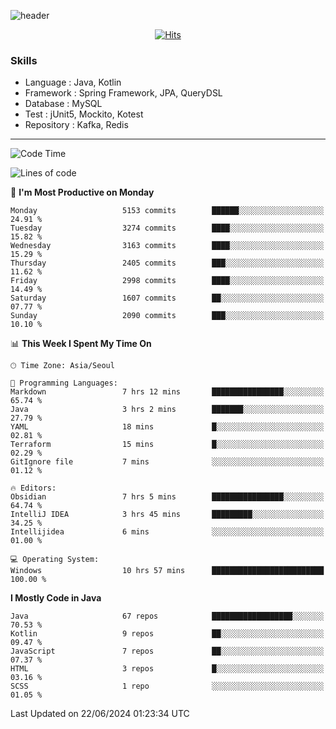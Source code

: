 <!-- Github Profile Readme로 프로필 꾸미기 : https://zzsza.github.io/development/2020/07/10/make-github-profile-readme/ -->

<!-- github theme -->
  <!-- 
    ![header](https://capsule-render.vercel.app/api?type=slice&color=e0f0e3&height=150&section=header&text=beasy&fontSize=45)
  -->
  ![header](https://capsule-render.vercel.app/api?type=soft&color=e0f0e3&height=150&section=header&text=Choi-YongSeok&fontSize=55&animation=twinkling)


<!-- hits count : https://hits.seeyoufarm.com/ -->
<div align=center>
    
  [![Hits](https://hits.seeyoufarm.com/api/count/incr/badge.svg?url=https%3A%2F%2Fgithub.com%2Fchoi-ys&count_bg=%2379C83D&title_bg=%23555555&icon=&icon_color=%23E7E7E7&title=hits&edge_flat=false)](https://hits.seeyoufarm.com)

</div>


<!-- Committed Top Lang -->
<div align=center>
</div>


### Skills
 - Language : Java, Kotlin
 - Framework : Spring Framework, JPA, QueryDSL
 - Database : MySQL
 - Test : jUnit5, Mockito, Kotest
 - Repository : Kafka, Redis

---

<!--START_SECTION:waka-->
![Code Time](http://img.shields.io/badge/Code%20Time-4%2C177%20hrs%2020%20mins-blue)

![Lines of code](https://img.shields.io/badge/From%20Hello%20World%20I%27ve%20Written-14.9%20million%20lines%20of%20code-blue)

📅 **I'm Most Productive on Monday** 

```text
Monday                   5153 commits        ██████░░░░░░░░░░░░░░░░░░░   24.91 % 
Tuesday                  3274 commits        ████░░░░░░░░░░░░░░░░░░░░░   15.82 % 
Wednesday                3163 commits        ████░░░░░░░░░░░░░░░░░░░░░   15.29 % 
Thursday                 2405 commits        ███░░░░░░░░░░░░░░░░░░░░░░   11.62 % 
Friday                   2998 commits        ████░░░░░░░░░░░░░░░░░░░░░   14.49 % 
Saturday                 1607 commits        ██░░░░░░░░░░░░░░░░░░░░░░░   07.77 % 
Sunday                   2090 commits        ███░░░░░░░░░░░░░░░░░░░░░░   10.10 % 
```


📊 **This Week I Spent My Time On** 

```text
🕑︎ Time Zone: Asia/Seoul

💬 Programming Languages: 
Markdown                 7 hrs 12 mins       ████████████████░░░░░░░░░   65.74 % 
Java                     3 hrs 2 mins        ███████░░░░░░░░░░░░░░░░░░   27.79 % 
YAML                     18 mins             █░░░░░░░░░░░░░░░░░░░░░░░░   02.81 % 
Terraform                15 mins             █░░░░░░░░░░░░░░░░░░░░░░░░   02.29 % 
GitIgnore file           7 mins              ░░░░░░░░░░░░░░░░░░░░░░░░░   01.12 % 

🔥 Editors: 
Obsidian                 7 hrs 5 mins        ████████████████░░░░░░░░░   64.74 % 
IntelliJ IDEA            3 hrs 45 mins       █████████░░░░░░░░░░░░░░░░   34.25 % 
Intellijidea             6 mins              ░░░░░░░░░░░░░░░░░░░░░░░░░   01.00 % 

💻 Operating System: 
Windows                  10 hrs 57 mins      █████████████████████████   100.00 % 
```

**I Mostly Code in Java** 

```text
Java                     67 repos            ██████████████████░░░░░░░   70.53 % 
Kotlin                   9 repos             ██░░░░░░░░░░░░░░░░░░░░░░░   09.47 % 
JavaScript               7 repos             ██░░░░░░░░░░░░░░░░░░░░░░░   07.37 % 
HTML                     3 repos             █░░░░░░░░░░░░░░░░░░░░░░░░   03.16 % 
SCSS                     1 repo              ░░░░░░░░░░░░░░░░░░░░░░░░░   01.05 % 
```




 Last Updated on 22/06/2024 01:23:34 UTC
<!--END_SECTION:waka-->

<!-- 
![footer](https://capsule-render.vercel.app/api?section=footer&type=slice&color=e0f0e3)
-->

